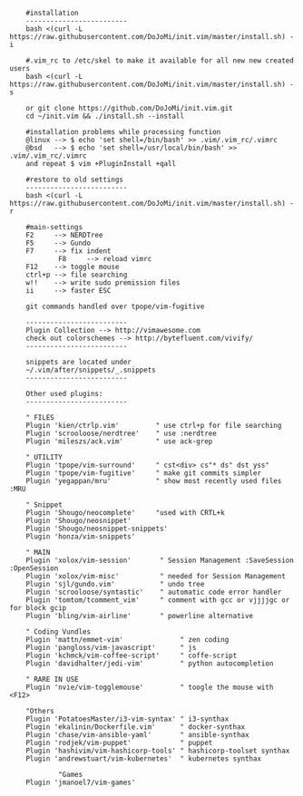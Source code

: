 	
		#installation
		-------------------------
		bash <(curl -L https://raw.githubusercontent.com/DoJoMi/init.vim/master/install.sh) -i

		#.vim_rc to /etc/skel to make it available for all new new created users
		bash <(curl -L https://raw.githubusercontent.com/DoJoMi/init.vim/master/install.sh) -s
		
		or git clone https://github.com/DoJoMi/init.vim.git
		cd ~/init.vim && ./install.sh --install
		
		#installation problems while processing function 
		@linux --> $ echo 'set shell=/bin/bash' >> .vim/.vim_rc/.vimrc
		@bsd   --> $ echo 'set shell=/usr/local/bin/bash' >> .vim/.vim_rc/.vimrc
		and repeat $ vim +PluginInstall +qall
		
		#restore to old settings
		-------------------------
		bash <(curl -L https://raw.githubusercontent.com/DoJoMi/init.vim/master/install.sh) -r
		
		#main-settings
		F2     --> NERDTree
		F5     --> Gundo
		F7     --> fix indent
                F8     --> reload vimrc
		F12    --> toggle mouse
		ctrl+p --> file searching
		w!!    --> write sudo premission files
		ii     --> faster ESC
		
		git commands handled over tpope/vim-fugitive

		-------------------------
		Plugin Collection --> http://vimawesome.com
		check out colorschemes --> http://bytefluent.com/vivify/
		-------------------------
		
		snippets are located under
		~/.vim/after/snippets/_.snippets
		-------------------------
		
		Other used plugins:
		-------------------------
		
		" FILES
		Plugin 'kien/ctrlp.vim'         " use ctrl+p for file searching
		Plugin 'scrooloose/nerdtree'    " use :nerdtree
		Plugin 'mileszs/ack.vim'        " use ack-grep 

		" UTILITY
		Plugin 'tpope/vim-surround'     " cst<div> cs"* ds" dst yss"
		Plugin 'tpope/vim-fugitive'     " make git commits simpler
		Plugin 'yegappan/mru'           " show most recently used files :MRU
		
		" Snippet
		Plugin 'Shougo/neocomplete'     "used with CRTL+k
		Plugin 'Shougo/neosnippet'
		Plugin 'Shougo/neosnippet-snippets'
		Plugin 'honza/vim-snippets'

		" MAIN
		Plugin 'xolox/vim-session'       " Session Management :SaveSession :OpenSession
		Plugin 'xolox/vim-misc'          " needed for Session Management
		Plugin 'sjl/gundo.vim'           " undo tree
		Plugin 'scrooloose/syntastic'    " automatic code error handler
		Plugin 'tomtom/tcomment_vim'     " comment with gcc or vjjjjgc or for block gcip
		Plugin 'bling/vim-airline'       " powerline alternative
		
		" Coding Vundles
		Plugin 'mattn/emmet-vim'              " zen coding
		Plugin 'pangloss/vim-javascript'      " js
		Plugin 'kchmck/vim-coffee-script'     " coffe-script
		Plugin 'davidhalter/jedi-vim'         " python autocompletion

		" RARE IN USE
		Plugin 'nvie/vim-togglemouse'         " toogle the mouse with <F12>
		
		"Others
		Plugin 'PotatoesMaster/i3-vim-syntax' " i3-synthax
		Plugin 'ekalinin/Dockerfile.vim'      " docker-synthax
		Plugin 'chase/vim-ansible-yaml'       " ansible-synthax
		Plugin 'rodjek/vim-puppet'            " puppet
		Plugin 'hashivim/vim-hashicorp-tools' " hashicorp-toolset synthax
		Plugin 'andrewstuart/vim-kubernetes'  " kubernetes synthax

                "Games
		Plugin 'jmanoel7/vim-games'
		

